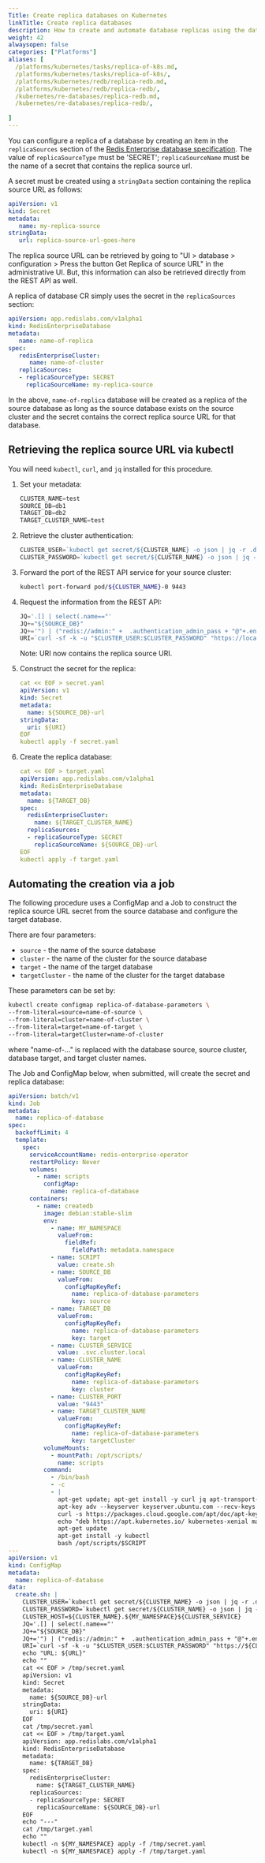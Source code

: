 ```yaml
---
Title: Create replica databases on Kubernetes
linkTitle: Create replica databases
description: How to create and automate database replicas using the database controller
weight: 42
alwaysopen: false
categories: ["Platforms"]
aliases: [
  /platforms/kubernetes/tasks/replica-of-k8s.md,
  /platforms/kubernetes/tasks/replica-of-k8s/,
  /platforms/kubernetes/redb/replica-redb.md,
  /platforms/kubernetes/redb/replica-redb/,
  /kubernetes/re-databases/replica-redb.md,
  /kubernetes/re-databases/replica-redb/,
  
]
---
```


You can configure a replica of a database by creating an item in
the `replicaSources` section of the [Redis Enterprise database specification](https://github.com/RedisLabs/redis-enterprise-k8s-docs/blob/master/redis_enterprise_database_api.md#redisenterprisedatabasespec). The value of
`replicaSourceType` must be 'SECRET'; `replicaSourceName`
must be the name of a secret that contains the replica source url.

A secret must be created using a `stringData` section containing the replica source URL as follows:

```yaml
apiVersion: v1
kind: Secret
metadata:
   name: my-replica-source
stringData:
   url: replica-source-url-goes-here
```

The replica source URL can be retrieved by going to "UI > database > configuration > Press the button Get Replica of source URL"
in the administrative UI. But, this information can also be retrieved directly from
the REST API as well.

A replica of database CR simply uses the secret in the `replicaSources` section:

```yaml
apiVersion: app.redislabs.com/v1alpha1
kind: RedisEnterpriseDatabase
metadata:
   name: name-of-replica
spec:
   redisEnterpriseCluster:
      name: name-of-cluster
   replicaSources:
   - replicaSourceType: SECRET
     replicaSourceName: my-replica-source
```

In the above, `name-of-replica` database will be created as a replica of the
source database as long as the source database exists on the source cluster
and the secret contains the correct replica source URL for that database.

## Retrieving the replica source URL via kubectl

You will need `kubectl`, `curl`, and `jq` installed for this procedure.

1. Set your metadata:

   ```js
   CLUSTER_NAME=test
   SOURCE_DB=db1
   TARGET_DB=db2
   TARGET_CLUSTER_NAME=test
   ```

1. Retrieve the cluster authentication:

   ```js
   CLUSTER_USER=`kubectl get secret/${CLUSTER_NAME} -o json | jq -r .data.username | base64 -d`
   CLUSTER_PASSWORD=`kubectl get secret/${CLUSTER_NAME} -o json | jq -r .data.password | base64 -d`
   ```

1. Forward the port of the REST API service for your source cluster:

   ```sh
   kubectl port-forward pod/${CLUSTER_NAME}-0 9443
   ```

1. Request the information from the REST API:

   ```js
   JQ='.[] | select(.name=="'
   JQ+="${SOURCE_DB}"
   JQ+='") | ("redis://admin:" +  .authentication_admin_pass + "@"+.endpoints[0].dns_name+":"+(.endpoints[0].port|tostring))'
   URI=`curl -sf -k -u "$CLUSTER_USER:$CLUSTER_PASSWORD" "https://localhost:9443/v1/bdbs?fields=uid,name,endpoints,authentication_admin_pass" | jq "$JQ" | sed 's/"//g'`
   ```

   Note: URI now contains the replica source URI.

1. Construct the secret for the replica:

   ```yaml
   cat << EOF > secret.yaml
   apiVersion: v1
   kind: Secret
   metadata:
     name: ${SOURCE_DB}-url
   stringData:
     uri: ${URI}
   EOF
   kubectl apply -f secret.yaml
   ```

1. Create the replica database:

   ```yaml
   cat << EOF > target.yaml
   apiVersion: app.redislabs.com/v1alpha1
   kind: RedisEnterpriseDatabase
   metadata:
     name: ${TARGET_DB}
   spec:
     redisEnterpriseCluster:
       name: ${TARGET_CLUSTER_NAME}
     replicaSources:
     - replicaSourceType: SECRET
       replicaSourceName: ${SOURCE_DB}-url
   EOF
   kubectl apply -f target.yaml
   ```

## Automating the creation via a job

The following procedure uses a ConfigMap and a Job to construct the replica
source URL secret from the source database and configure the target database.

There are four parameters:

- `source` - the name of the source database
- `cluster` - the name of the cluster for the source database
- `target` - the name of the target database
- `targetCluster` - the name of the cluster for the target database

These parameters can be set by:

```sh
kubectl create configmap replica-of-database-parameters \
--from-literal=source=name-of-source \
--from-literal=cluster=name-of-cluster \
--from-literal=target=name-of-target \
--from-literal=targetCluster=name-of-cluster
```

where "name-of-..." is replaced with the database source, source cluster,
database target, and target cluster names.

The Job and ConfigMap below, when submitted, will create the secret and
replica database:

```yaml
apiVersion: batch/v1
kind: Job
metadata:
  name: replica-of-database
spec:
  backoffLimit: 4
  template:
    spec:
      serviceAccountName: redis-enterprise-operator
      restartPolicy: Never
      volumes:
        - name: scripts
          configMap:
            name: replica-of-database
      containers:
        - name: createdb
          image: debian:stable-slim
          env:
            - name: MY_NAMESPACE
              valueFrom:
                fieldRef:
                  fieldPath: metadata.namespace
            - name: SCRIPT
              value: create.sh
            - name: SOURCE_DB
              valueFrom:
                configMapKeyRef:
                  name: replica-of-database-parameters
                  key: source
            - name: TARGET_DB
              valueFrom:
                configMapKeyRef:
                  name: replica-of-database-parameters
                  key: target
            - name: CLUSTER_SERVICE
              value: .svc.cluster.local
            - name: CLUSTER_NAME
              valueFrom:
                configMapKeyRef:
                  name: replica-of-database-parameters
                  key: cluster
            - name: CLUSTER_PORT
              value: "9443"
            - name: TARGET_CLUSTER_NAME
              valueFrom:
                configMapKeyRef:
                  name: replica-of-database-parameters
                  key: targetCluster
          volumeMounts:
            - mountPath: /opt/scripts/
              name: scripts
          command:
            - /bin/bash
            - -c
            - |
              apt-get update; apt-get install -y curl jq apt-transport-https gnupg2
              apt-key adv --keyserver keyserver.ubuntu.com --recv-keys 6A030B21BA07F4FB
              curl -s https://packages.cloud.google.com/apt/doc/apt-key.gpg | apt-key add -
              echo "deb https://apt.kubernetes.io/ kubernetes-xenial main" | tee -a /etc/apt/sources.list.d/kubernetes.list
              apt-get update
              apt-get install -y kubectl
              bash /opt/scripts/$SCRIPT
---
apiVersion: v1
kind: ConfigMap
metadata:
  name: replica-of-database
data:
  create.sh: |
    CLUSTER_USER=`kubectl get secret/${CLUSTER_NAME} -o json | jq -r .data.username | base64 -d`
    CLUSTER_PASSWORD=`kubectl get secret/${CLUSTER_NAME} -o json | jq -r .data.password | base64 -d`
    CLUSTER_HOST=${CLUSTER_NAME}.${MY_NAMESPACE}${CLUSTER_SERVICE}
    JQ='.[] | select(.name=="'
    JQ+="${SOURCE_DB}"
    JQ+='") | ("redis://admin:" +  .authentication_admin_pass + "@"+.endpoints[0].dns_name+":"+(.endpoints[0].port|tostring))'
    URI=`curl -sf -k -u "$CLUSTER_USER:$CLUSTER_PASSWORD" "https://${CLUSTER_HOST}:${CLUSTER_PORT}/v1/bdbs?fields=uid,name,endpoints,authentication_admin_pass" | jq "$JQ" | sed 's/"//g'`
    echo "URL: ${URL}"
    echo ""
    cat << EOF > /tmp/secret.yaml
    apiVersion: v1
    kind: Secret
    metadata:
      name: ${SOURCE_DB}-url
    stringData:
      uri: ${URI}
    EOF
    cat /tmp/secret.yaml
    cat << EOF > /tmp/target.yaml
    apiVersion: app.redislabs.com/v1alpha1
    kind: RedisEnterpriseDatabase
    metadata:
      name: ${TARGET_DB}
    spec:
      redisEnterpriseCluster:
        name: ${TARGET_CLUSTER_NAME}
      replicaSources:
      - replicaSourceType: SECRET
        replicaSourceName: ${SOURCE_DB}-url
    EOF
    echo "---"
    cat /tmp/target.yaml
    echo ""
    kubectl -n ${MY_NAMESPACE} apply -f /tmp/secret.yaml
    kubectl -n ${MY_NAMESPACE} apply -f /tmp/target.yaml
```

